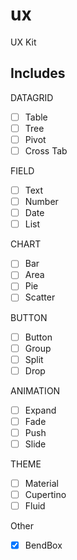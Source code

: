 # ux

UX Kit

## Includes

DATAGRID
- [ ] Table
- [ ] Tree
- [ ] Pivot
- [ ] Cross Tab

FIELD
- [ ] Text
- [ ] Number
- [ ] Date
- [ ] List

CHART
- [ ] Bar
- [ ] Area
- [ ] Pie
- [ ] Scatter

BUTTON
- [ ] Button
- [ ] Group
- [ ] Split
- [ ] Drop

ANIMATION
- [ ] Expand
- [ ] Fade
- [ ] Push
- [ ] Slide

THEME
- [ ] Material
- [ ] Cupertino
- [ ] Fluid

Other
- [x] BendBox